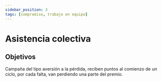 ```yaml
---
sidebar_position: 3
tags: [compromiso, trabajo en equipo]
---
```


# Asistencia colectiva

## Objetivos

Campaña del tipo aversión a la pérdida, reciben puntos al comienzo de un ciclo, por cada falta, van perdiendo una parte del premio.
